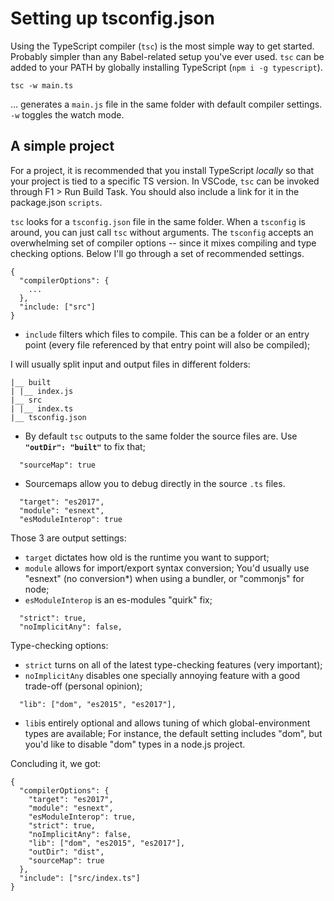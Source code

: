 # Setting up tsconfig.json

Using the TypeScript compiler (`tsc`) is the most simple way to get started. Probably simpler than any Babel-related setup you've ever used. `tsc` can be added to your PATH by globally installing TypeScript (`npm i -g typescript`).

```
tsc -w main.ts
```

... generates a `main.js` file in the same folder with default compiler settings. `-w` toggles the watch mode.

## A simple project

For a project, it is recommended that you install TypeScript _locally_ so that your project is tied to a specific TS version. In VSCode, `tsc` can be invoked through F1 > Run Build Task. You should also include a link for it in the package.json `scripts`.

`tsc` looks for a `tsconfig.json` file in the same folder. When a `tsconfig` is around, you can just call `tsc` without arguments. The `tsconfig` accepts an overwhelming set of compiler options -- since it mixes compiling and type checking options. Below I'll go through a set of recommended settings.

```
{
  "compilerOptions": {
    ...
  },
  "include: ["src"]
}
```

* `include` filters which files to compile. This can be a folder or an entry point (every file referenced by that entry point will also be compiled);

I will usually split input and output files in different folders:

```
|__ built
| |__ index.js
|__ src
| |__ index.ts
|__ tsconfig.json
```

* By default `tsc` outputs to the same folder the source files are. Use **`"outDir": "built"`** to fix that;

```
  "sourceMap": true
```

* Sourcemaps allow you to debug directly in the source `.ts` files.

```
  "target": "es2017",
  "module": "esnext",
  "esModuleInterop": true
```

Those 3 are output settings:

* `target` dictates how old is the runtime you want to support;
* `module` allows for import/export syntax conversion; You'd usually use "esnext" (no conversion\*) when using a bundler, or "commonjs" for node;
* `esModuleInterop` is an es-modules "quirk" fix;

```
  "strict": true,
  "noImplicitAny": false,
```

Type-checking options:

* `strict` turns on all of the latest type-checking features (very important);
* `noImplicitAny` disables one specially annoying feature with a good trade-off (personal opinion);

```
  "lib": ["dom", "es2015", "es2017"],
```

* `lib`is entirely optional and allows tuning of which global-environment types are available; For instance, the default setting includes "dom", but you'd like to disable "dom" types in a node.js project.

Concluding it, we got:

```
{
  "compilerOptions": {
    "target": "es2017",
    "module": "esnext",
    "esModuleInterop": true,
    "strict": true,
    "noImplicitAny": false,
    "lib": ["dom", "es2015", "es2017"],
    "outDir": "dist",
    "sourceMap": true
  },
  "include": ["src/index.ts"]
}
```
